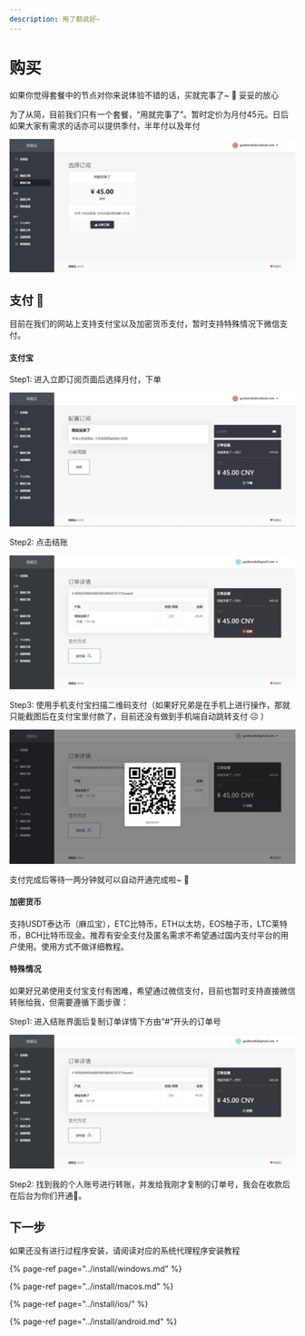 ```yaml
---
description: 用了都说好~
---
```


# 购买

如果你觉得套餐中的节点对你来说体验不错的话，买就完事了~ 🛒 妥妥的放心

为了从简，目前我们只有一个套餐，“用就完事了”。暂时定价为月付45元。日后如果大家有需求的话亦可以提供季付，半年付以及年付

![&#x8D2D;&#x4E70;&#x9875;&#x9762;](../.gitbook/assets/gou-mai-01.jpg)

## 支付 💸 

目前在我们的网站上支持支付宝以及加密货币支付，暂时支持特殊情况下微信支付。

#### 支付宝

Step1: 进入立即订阅页面后选择月付，下单

![&#x4E0B;&#x5355;&#x9875;&#x9762;](../.gitbook/assets/gou-mai-02.jpg)

Step2: 点击结账

![&#x7ED3;&#x8D26;&#x9875;&#x9762;](../.gitbook/assets/jie-zhang-01.jpg)

Step3: 使用手机支付宝扫描二维码支付（如果好兄弟是在手机上进行操作，那就只能截图后在支付宝里付款了，目前还没有做到手机端自动跳转支付 ☹ ）

![&#x4E8C;&#x7EF4;&#x7801;](../.gitbook/assets/er-wei-ma-.jpg)

支付完成后等待一两分钟就可以自动开通完成啦~ 🥳 

#### 加密货币

支持USDT泰达币（麻瓜宝），ETC比特币，ETH以太坊，EOS柚子币，LTC莱特币，BCH比特币现金。推荐有安全支付及匿名需求不希望通过国内支付平台的用户使用。使用方式不做详细教程。

#### 特殊情况

如果好兄弟使用支付宝支付有困难，希望通过微信支付，目前也暂时支持直接微信转账给我，但需要遵循下面步骤：

Step1: 进入结账界面后复制订单详情下方由“\#”开头的订单号

![&#x7ED3;&#x8D26;&#x9875;&#x9762;](../.gitbook/assets/jie-zhang-.jpg)

Step2: 找到我的个人账号进行转账，并发给我刚才复制的订单号，我会在收款后在后台为你们开通🤝。

## 下一步

如果还没有进行过程序安装，请阅读对应的系统代理程序安装教程

{% page-ref page="../install/windows.md" %}

{% page-ref page="../install/macos.md" %}

{% page-ref page="../install/ios/" %}

{% page-ref page="../install/android.md" %}

